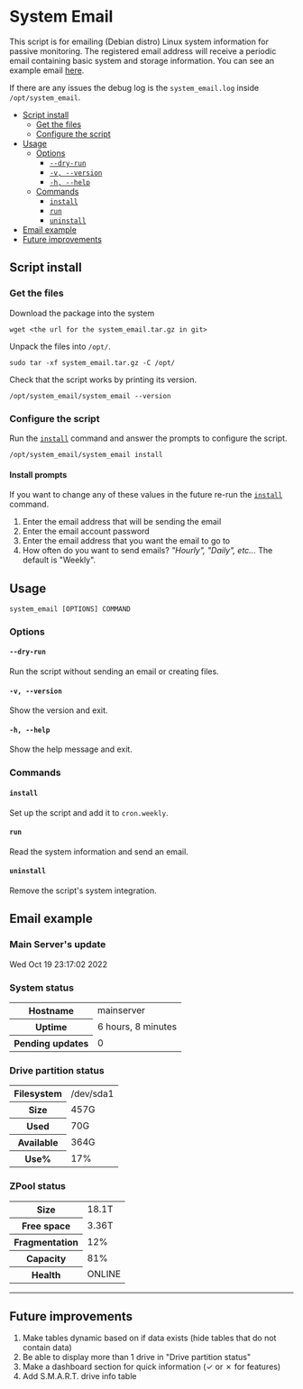 # System Email

This script is for emailing (Debian distro) Linux system information for passive
monitoring. The registered email address will receive a periodic email containing
basic system and storage information. You can see an example email [here](#email-example).

If there are any issues the debug log is the `system_email.log` inside
`/opt/system_email`.

<!-- TOC -->

* [Script install](#script-install)
    * [Get the files](#get-the-files)
    * [Configure the script](#configure-the-script)
* [Usage](#usage)
    * [Options](#options)
        * [`--dry-run`](#--dry-run)
        * [`-v, --version`](#-v---version)
        * [`-h, --help`](#-h---help)
    * [Commands](#commands)
        * [`install`](#install)
        * [`run`](#run)
        * [`uninstall`](#uninstall)
* [Email example](#email-example)
* [Future improvements](#future-improvements)

<!-- TOC -->

## Script install

### Get the files

Download the package into the system

```shell
wget <the url for the system_email.tar.gz in git>
```

Unpack the files into `/opt/`.

```shell
sudo tar -xf system_email.tar.gz -C /opt/
```

Check that the script works by printing its version.

```shell
/opt/system_email/system_email --version
```

### Configure the script

Run the [`install`](#install) command and answer the prompts to configure the script.

```shell
/opt/system_email/system_email install
```

#### Install prompts

If you want to change any of these values in the future re-run the
[`install`](#install) command.

1. Enter the email address that will be sending the email
2. Enter the email account password
3. Enter the email address that you want the email to go to
4. How often do you want to send emails? *"Hourly", "Daily", etc...* The default
   is "Weekly".

## Usage

```shell
system_email [OPTIONS] COMMAND
```

### Options

#### `--dry-run`

Run the script without sending an email or creating files.

#### `-v, --version`

Show the version and exit.

#### `-h, --help`

Show the help message and exit.

### Commands

#### `install`

Set up the script and add it to `cron.weekly`.

#### `run`

Read the system information and send an email.

#### `uninstall`

Remove the script's system integration.

## Email example

<body>
<h3>Main Server's update</h3>
<p>Wed Oct 19 23:17:02 2022</p>

<h3>System status</h3>
<table>
    <tr>
        <th>Hostname</th>
        <td>mainserver</td>
    </tr>
    <tr>
        <th>Uptime</th>
        <td>6 hours, 8 minutes</td>
    </tr>
    <tr>
        <th>Pending updates</th>
        <td>0</td>
    </tr>
</table>


<h3>Drive partition status</h3>
<table>
    <tr>
        <th>Filesystem</th>
        <td>/dev/sda1</td>
    </tr>
    <tr>
        <th>Size</th>
        <td>457G</td>
    </tr>
    <tr>
        <th>Used</th>
        <td>70G</td>
    </tr>
    <tr>
        <th>Available</th>
        <td>364G</td>
    </tr>
    <tr>
        <th>Use%</th>
        <td>17%</td>
    </tr>
</table>


<h3>ZPool status</h3>
<table>
    <tr>
        <th>Size</th>
        <td>18.1T</td>
    </tr>
    <tr>
        <th>Free space</th>
        <td>3.36T</td>
    </tr>
    <tr>
        <th>Fragmentation</th>
        <td>12%</td>
    </tr>
    <tr>
        <th>Capacity</th>
        <td>81%</td>
    </tr>
    <tr>
        <th>Health</th>
        <td>ONLINE</td>
    </tr>
</table>
</body>

<hr/>

## Future improvements

1. Make tables dynamic based on if data exists (hide tables that do not contain data)
2. Be able to display more than 1 drive in "Drive partition status"
3. Make a dashboard section for quick information (&check; or &cross; for features)
4. Add S.M.A.R.T. drive info table
